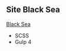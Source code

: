 ## Site Black Sea
[Black Sea]( https://iliazhukovskii.github.io/BlackSeaProject/ "Launch a website")

- SCSS
- Gulp 4
